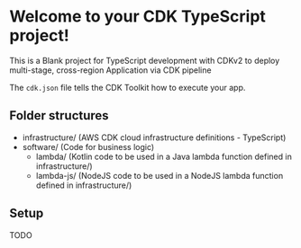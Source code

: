 # Welcome to your CDK TypeScript project!

This is a Blank project for TypeScript development with CDKv2 to deploy multi-stage, cross-region Application via CDK pipeline

The `cdk.json` file tells the CDK Toolkit how to execute your app.

## Folder structures
- infrastructure/ (AWS CDK cloud infrastructure definitions - TypeScript)
- software/ (Code for business logic)
    - lambda/ (Kotlin code to be used in a Java lambda function defined in infrastructure/)
    - lambda-js/ (NodeJS code to be used in a NodeJS lambda function defined in infrastructure/)

## Setup
TODO